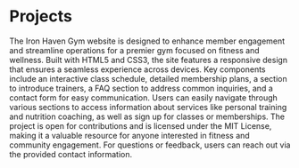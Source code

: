 # Projects
The Iron Haven Gym website is designed to enhance member engagement and streamline operations for a premier gym focused on fitness and wellness. Built with HTML5 and CSS3, the site features a responsive design that ensures a seamless experience across devices. Key components include an interactive class schedule, detailed membership plans, a section to introduce trainers, a FAQ section to address common inquiries, and a contact form for easy communication. Users can easily navigate through various sections to access information about services like personal training and nutrition coaching, as well as sign up for classes or memberships. The project is open for contributions and is licensed under the MIT License, making it a valuable resource for anyone interested in fitness and community engagement. For questions or feedback, users can reach out via the provided contact information.
